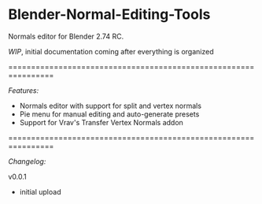 # Blender-Normal-Editing-Tools
  
Normals editor for Blender 2.74 RC.
  

*WIP*, initial documentation coming after everything is organized  
  
================================================================  
  
*Features:*  
- Normals editor with support for split and vertex normals
- Pie menu for manual editing and auto-generate presets
- Support for Vrav's Transfer Vertex Normals addon
  
================================================================  
  
*Changelog:*  
  
v0.0.1  
- initial upload  
  